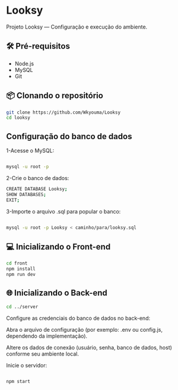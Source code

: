 # Looksy

Projeto Looksy — Configuração e execução do ambiente.

## 🛠 Pré-requisitos

- Node.js
- MySQL
- Git

## 📦 Clonando o repositório

```bash
git clone https://github.com/Wkyouma/Looksy
cd looksy
```

## Configuração do banco de dados

1-Acesse o MySQL:
```bash

mysql -u root -p

```

2-Crie o banco de dados:


```bash
CREATE DATABASE Looksy;
SHOW DATABASES;
EXIT;

```

3-Importe o arquivo .sql para popular o banco:

```bash

mysql -u root -p Looksy < caminho/para/looksy.sql


```

## 💻 Inicializando o Front-end

```bash
cd front
npm install
npm run dev
```

## 🌐 Inicializando o Back-end

```bash
cd ../server

```

Configure as credenciais do banco de dados no back-end:

Abra o arquivo de configuração (por exemplo: .env ou config.js, dependendo da implementação).

Altere os dados de conexão (usuário, senha, banco de dados, host) conforme seu ambiente local.

Inicie o servidor:

```bash

npm start


```
